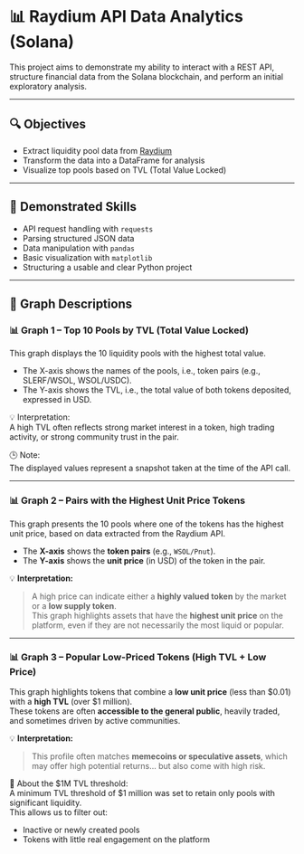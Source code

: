 # 📊 Raydium API Data Analytics (Solana)

This project aims to demonstrate my ability to interact with a REST API, structure financial data from the Solana blockchain, and perform an initial exploratory analysis.

---

## 🔍 Objectives

- Extract liquidity pool data from [Raydium](https://raydium.io/)
- Transform the data into a DataFrame for analysis
- Visualize top pools based on TVL (Total Value Locked)

---

## 🧠 Demonstrated Skills

- API request handling with `requests`
- Parsing structured JSON data
- Data manipulation with `pandas`
- Basic visualization with `matplotlib`
- Structuring a usable and clear Python project

---

## 📁 Graph Descriptions

### 📊 Graph 1 – Top 10 Pools by TVL (Total Value Locked)

This graph displays the 10 liquidity pools with the highest total value.

- The X-axis shows the names of the pools, i.e., token pairs (e.g., SLERF/WSOL, WSOL/USDC).
- The Y-axis shows the TVL, i.e., the total value of both tokens deposited, expressed in USD.

💡 Interpretation:  
A high TVL often reflects strong market interest in a token, high trading activity, or strong community trust in the pair.

🕒 Note:  
The displayed values represent a snapshot taken at the time of the API call.

---

### 📊 Graph 2 – Pairs with the Highest Unit Price Tokens

This graph presents the 10 pools where one of the tokens has the highest unit price, based on data extracted from the Raydium API.

- The **X-axis** shows the **token pairs** (e.g., `WSOL/Pnut`).
- The **Y-axis** shows the **unit price** (in USD) of the token in the pair.

💡 **Interpretation:**  
> A high price can indicate either a **highly valued token** by the market or a **low supply token**.  
> This graph highlights assets that have the **highest unit price** on the platform, even if they are not necessarily the most liquid or popular.

---

### 📊 Graph 3 – Popular Low-Priced Tokens (High TVL + Low Price)

This graph highlights tokens that combine a **low unit price** (less than $0.01) with a **high TVL** (over $1 million).  
These tokens are often **accessible to the general public**, heavily traded, and sometimes driven by active communities.

💡 **Interpretation:**  
> This profile often matches **memecoins or speculative assets**, which may offer high potential returns... but also come with high risk.

📌 About the $1M TVL threshold:  
A minimum TVL threshold of $1 million was set to retain only pools with significant liquidity.  
This allows us to filter out:
- Inactive or newly created pools
- Tokens with little real engagement on the platform